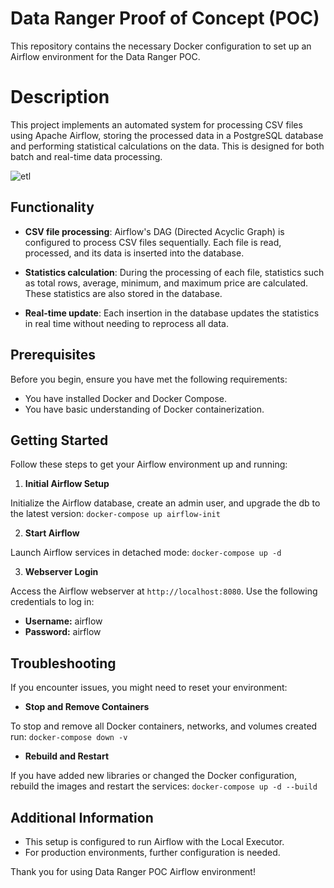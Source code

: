 ﻿# Data Ranger Proof of Concept (POC)

This repository contains the necessary Docker configuration to set up an Airflow environment for the Data Ranger POC.

# Description

This project implements an automated system for processing CSV files using Apache Airflow, storing the processed data in a PostgreSQL database and performing statistical calculations on the data. This is designed for both batch and real-time data processing.

![etl](https://github.com/manolobkno08/data-ranger-poc/assets/11824356/ebdd8f6a-2ece-457a-8eae-d32cac33504e)


## Functionality

- **CSV file processing**: Airflow's DAG (Directed Acyclic Graph) is configured to process CSV files sequentially. Each file is read, processed, and its data is inserted into the database.

- **Statistics calculation**: During the processing of each file, statistics such as total rows, average, minimum, and maximum price are calculated. These statistics are also stored in the database.

- **Real-time update**: Each insertion in the database updates the statistics in real time without needing to reprocess all data.

## Prerequisites

Before you begin, ensure you have met the following requirements:
* You have installed Docker and Docker Compose.
* You have basic understanding of Docker containerization.

## Getting Started

Follow these steps to get your Airflow environment up and running:

1. **Initial Airflow Setup**

Initialize the Airflow database, create an admin user, and upgrade the db to the latest version: `docker-compose up airflow-init`

2. **Start Airflow**

Launch Airflow services in detached mode: `docker-compose up -d`

3. **Webserver Login**

Access the Airflow webserver at `http://localhost:8080`. Use the following credentials to log in:

- **Username:** airflow
- **Password:** airflow

## Troubleshooting

If you encounter issues, you might need to reset your environment:

- **Stop and Remove Containers**

To stop and remove all Docker containers, networks, and volumes created run: `docker-compose down -v`

- **Rebuild and Restart**

If you have added new libraries or changed the Docker configuration, rebuild the images and restart the services: `docker-compose up -d --build`


## Additional Information

* This setup is configured to run Airflow with the Local Executor.
* For production environments, further configuration is needed.

Thank you for using Data Ranger POC Airflow environment!





